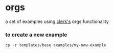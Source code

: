 # orgs

a set of examples using [clerk's](https://clerk.com) orgs functionality

### to create a new example

```
cp -r templates/base examples/my-new-example
```

